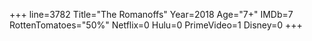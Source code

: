+++
line=3782
Title="The Romanoffs"
Year=2018
Age="7+"
IMDb=7
RottenTomatoes="50%"
Netflix=0
Hulu=0
PrimeVideo=1
Disney=0
+++

